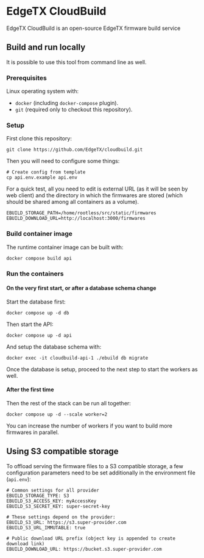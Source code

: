 # EdgeTX CloudBuild

EdgeTX CloudBuild is an open-source EdgeTX firmware build service

## Build and run locally

It is possible to use this tool from command line as well.

### Prerequisites

Linux operating system with:
- `docker` (including `docker-compose` plugin).
- `git` (required only to checkout this repository).

### Setup

First clone this repository:

``` shell
git clone https://github.com/EdgeTX/cloudbuild.git
```

Then you will need to configure some things:

``` shell
# Create config from template
cp api.env.example api.env
```

For a quick test, all you need to edit is external URL (as it will be seen by web client)
and the directory in which the firmwares are stored (which should be shared among all 
containers as a volume).

```
EBUILD_STORAGE_PATH=/home/rootless/src/static/firmwares
EBUILD_DOWNLOAD_URL=http://localhost:3000/firmwares
```

### Build container image

The runtime container image can be built with:

``` shell
docker compose build api
```

### Run the containers

#### On the very first start, or after a database schema change

Start the database first:

``` shell
docker compose up -d db
```

Then start the API:

``` shell
docker compose up -d api
```

And setup the database schema with:

``` shell
docker exec -it cloudbuild-api-1 ./ebuild db migrate
```

Once the database is setup, proceed to the next step to start the workers as well.

#### After the first time

Then the rest of the stack can be run all together:

``` shell
docker compose up -d --scale worker=2
```

You can increase the number of workers if you want to build more firmwares in parallel.


## Using S3 compatible storage

To offload serving the firmware files to a S3 compatible storage, a few configuration
parameters need to be set additionally in the environment file (`api.env`):

```
# Common settings for all provider
EBUILD_STORAGE_TYPE: S3
EBUILD_S3_ACCESS_KEY: myAccessKey
EBUILD_S3_SECRET_KEY: super-secret-key

# These settings depend on the provider:
EBUILD_S3_URL: https://s3.super-provider.com
EBUILD_S3_URL_IMMUTABLE: true

# Public download URL prefix (object key is appended to create download link)
EBUILD_DOWNLOAD_URL: https://bucket.s3.super-provider.com
```
